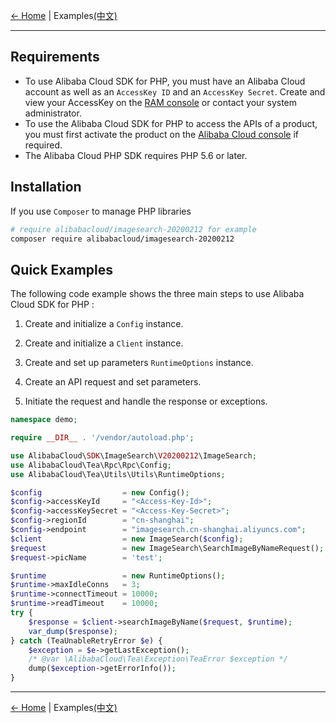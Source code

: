 [← Home](../../README.md) | Examples[(中文)](0-Examples-CN.md)

***

## Requirements

- To use Alibaba Cloud SDK for PHP, you must have an Alibaba Cloud account as well as an `AccessKey ID` and an `AccessKey Secret`. Create and view your AccessKey on the [RAM console](https://ram.console.aliyun.com "RAM console") or contact your system administrator.
- To use the Alibaba Cloud SDK for PHP to access the APIs of a product, you must first activate the product on the [Alibaba Cloud console](https://home.console.aliyun.com) if required.
- The Alibaba Cloud PHP SDK requires PHP 5.6 or later.

## Installation

If you use `Composer` to manage PHP libraries

```bash
# require alibabacloud/imagesearch-20200212 for example
composer require alibabacloud/imagesearch-20200212
```

## Quick Examples

The following code example shows the three main steps to use Alibaba Cloud SDK for PHP :

1. Create and initialize a `Config` instance.

2. Create and initialize a `Client` instance.

3. Create and set up parameters `RuntimeOptions` instance.

4. Create an API request and set parameters.

5. Initiate the request and handle the response or exceptions.

```php
namespace demo;

require __DIR__ . '/vendor/autoload.php';

use AlibabaCloud\SDK\ImageSearch\V20200212\ImageSearch;
use AlibabaCloud\Tea\Rpc\Rpc\Config;
use AlibabaCloud\Tea\Utils\Utils\RuntimeOptions;

$config                  = new Config();
$config->accessKeyId     = "<Access-Key-Id>";
$config->accessKeySecret = "<Access-Key-Secret>";
$config->regionId        = "cn-shanghai";
$config->endpoint        = "imagesearch.cn-shanghai.aliyuncs.com";
$client                  = new ImageSearch($config);
$request                 = new ImageSearch\SearchImageByNameRequest();
$request->picName        = 'test';

$runtime                 = new RuntimeOptions();
$runtime->maxIdleConns   = 3;
$runtime->connectTimeout = 10000;
$runtime->readTimeout    = 10000;
try {
    $response = $client->searchImageByName($request, $runtime);
    var_dump($response);
} catch (TeaUnableRetryError $e) {
    $exception = $e->getLastException();
    /* @var \AlibabaCloud\Tea\Exception\TeaError $exception */
    dump($exception->getErrorInfo());
}
```

***
[← Home](../../README.md) | Examples[(中文)](0-Examples-CN.md)
